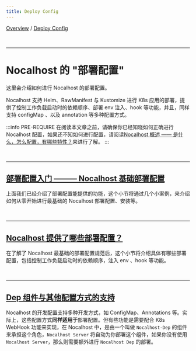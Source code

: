 ```yaml
---
title: Deploy Config
---
```

[Overview](config.md) / [Deploy Config](config-deployment.md)

<br/>

******

# Nocalhost 的 "部署配置"

这里会介绍如何进行 Nocalhost 的部署配置。

Nocalhost 支持 Helm、RawManifest 与 Kustomize 进行 K8s 应用的部署，提供了控制工作负载启动时的依赖顺序、部署 env 注入、hook 等功能，并且，同样支持 configMap 、以及 annotation 等多种配置方式。

:::info PRE-REQUIRE
在阅读本文章之前，请确保你已经知晓如何正确进行 Nocalhost 配置，如果还不知如何进行配置，请阅读[Nocalhost 概述 —— 是什么，怎么配置，有哪些特性？](config-overview.md)来进行了解。
:::

<br/>

******

## [部署配置入门 ——— Nocalhost 基础部署配置](config-deployment-quickstart.md)

上面我们已经介绍了部署配置能提供的功能，这个小节将通过几个小案例，来介绍如何从零开始进行最基础的 Nocalhost 部署配置、安装等。

<br/>

******

## [Nocalhost 提供了哪些部署配置？](config-deployment-spec.md)

在了解了 Nocalhost 最基础的部署配置规范后，这个小节将介绍具体有哪些部署配置，包括控制工作负载启动时的依赖顺序，注入 env 、hook 等功能。

<br/>

******

## [Dep 组件与其他配置方式的支持](config-deployment-advance.md)
Nocalhost 的开发配置支持多种开发方式，如 ConfigMap、Annotations 等。实际上，这些配置方式**同样适用于**部署配置。但有些功能是需要配合 K8s WebHook 功能来实现，在 Nocalhost 中，是由一个叫做 `Nocalhost-Dep` 的组件来承担这个角色，`Nocalhost Server` 将自动为你部署这个组件，如果你没有使用 `Nocalhost Server`，那么则需要额外进行 `Nocalhost Dep` 的部署。
